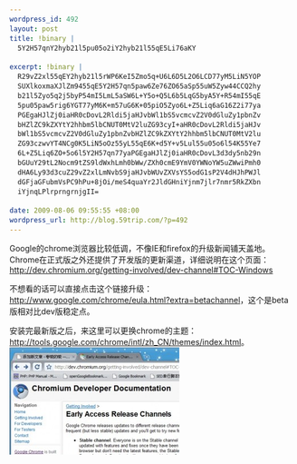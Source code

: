 ```yaml
--- 
wordpress_id: 492
layout: post
title: !binary |
  5Y2H57qnY2hyb21l5pu05o2iY2hyb21l55qE5Li76aKY

excerpt: !binary |
  R29vZ2xl55qEY2hyb21l5rWP6KeI5Zmo5q+U6L6D5L2O6LCD77yM5LiN5YOP
  SUXlkoxmaXJlZm9455qE5Y2H57qn5paw6Ze76ZO65aSp55uW5Zyw44CCQ2hy
  b21l5Zyo5q2j5byP54mI5LmL5aSW6L+Y5o+Q5L6b5LqG5byA5Y+R54mI55qE
  5pu05paw5rig6YGT77yM6K+m57uG6K+05piO5Zyo6L+Z5Liq6aG16Z2i77ya
  PGEgaHJlZj0iaHR0cDovL2Rldi5jaHJvbWl1bS5vcmcvZ2V0dGluZy1pbnZv
  bHZlZC9kZXYtY2hhbm5lbCNUT0MtV2luZG93cyI+aHR0cDovL2Rldi5jaHJv
  bWl1bS5vcmcvZ2V0dGluZy1pbnZvbHZlZC9kZXYtY2hhbm5lbCNUT0MtV2lu
  ZG93czwvYT4NCg0K5LiN5oOz55yL55qE6K+d5Y+v5Lul55u05o6l54K55Ye7
  6L+Z5Liq6ZO+5o6l5Y2H57qn77yaPGEgaHJlZj0iaHR0cDovL3d3dy5nb29n
  bGUuY29tL2Nocm9tZS9ldWxhLmh0bWw/ZXh0cmE9YmV0YWNoYW5uZWwiPmh0
  dHA6Ly93d3cuZ29vZ2xlLmNvbS9jaHJvbWUvZXVsYS5odG1sP2V4dHJhPWJl
  dGFjaGFubmVsPC9hPu+8jOi/meS4quaYr2JldGHniYjnm7jlr7nmr5RkZXbn
  iYjnqLPlrprngrnjgII=

date: 2009-08-06 09:55:55 +08:00
wordpress_url: http://blog.59trip.com/?p=492
---
```

Google的chrome浏览器比较低调，不像IE和firefox的升级新闻铺天盖地。Chrome在正式版之外还提供了开发版的更新渠道，详细说明在这个页面：<a href="http://dev.chromium.org/getting-involved/dev-channel#TOC-Windows">http://dev.chromium.org/getting-involved/dev-channel#TOC-Windows</a>

不想看的话可以直接点击这个链接升级：<a href="http://www.google.com/chrome/eula.html?extra=betachannel">http://www.google.com/chrome/eula.html?extra=betachannel</a>，这个是beta版相对比dev版稳定点。
<!--more-->
安装完最新版之后，来这里可以更换chrome的主题：<a href="http://tools.google.com/chrome/intl/zh_CN/themes/index.html">http://tools.google.com/chrome/intl/zh_CN/themes/index.html</a>。
<a href="/assets/uploads/2009/08/chrome.jpg"><img src="/assets/uploads/2009/08/chrome-300x189.jpg" alt="chrome" title="chrome" width="300" height="189" class="alignnone size-medium wp-image-493" /></a>
